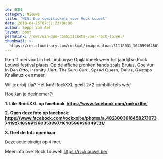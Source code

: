 ```yaml
---
id: 4801
category: Nieuws
title: "WIN: Duo combitickets voor Rock Louwel"
date: 2018-04-25T07:52:23+00:00
author: Seppe Van Ael
layout: post
permalink: /news/win-duo-combitickets-voor-rock-louwel/
thumbnail: >-
  https://res.cloudinary.com/rockxxl/image/upload/31118033_1640596646016187_7660625938274582528_n.jpg
---
```

9 en 11 mei vindt in het Limburgse Opglabbeek weer het jaarlijkse Rock Louwel festival plaats. Op de affiche pronken bands zoals Brutus, Goe Vur In Den Otto, Insanity Alert, The Guru Guru, Speed Queen, Delvis, Gestapo Knallmuzik en meer.

Wil je erbij zijn? Het kan! RockXXL geeft 2&#215;2 combitickets weg!

Hoe kan je deelnemen?:

**1. Like RockXXL op facebook: <https://www.facebook.com/rockxxlbe/>**

**2. Open deze foto op facebook: <https://www.facebook.com/rockxxlbe/photos/a.482300361845827.1073741827.163891360353397/1640596639349521/>**

**3. Deel de foto openbaar**

Deze actie eindigt op 4 mei.

Meer info over Rock Louwel: <https://rocklouwel.be/>

